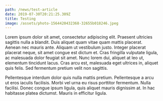 ```yaml
---
path: /news/test-article
date: 2019-07-30T20:21:25.309Z
title: Testing
image: /assets/photo-1564420432368-32655b018246.jpeg
---
```


Lorem ipsum dolor sit amet, consectetur adipiscing elit. Praesent ultricies sagittis nulla a blandit. Duis aliquet quam vitae quam mattis placerat. Aenean nec mauris ante. Aliquam ut vestibulum justo. Integer placerat placerat neque, sit amet congue est dictum et. Cras fringilla vulputate ligula, ac malesuada dolor feugiat sit amet. Nunc lorem dui, aliquet at leo ut, elementum tincidunt lacus. Cras arcu est, malesuada eget ultrices in, aliquet quis felis. Sed fermentum pretium velit non sagittis.

Pellentesque interdum dolor quis nulla mattis pretium. Pellentesque a arcu ut eros iaculis facilisis. Morbi vel urna eu risus porttitor fermentum. Nulla facilisi. Donec congue ipsum ligula, quis aliquet mauris dignissim at. In hac habitasse platea dictumst. Mauris in efficitur ligula.

